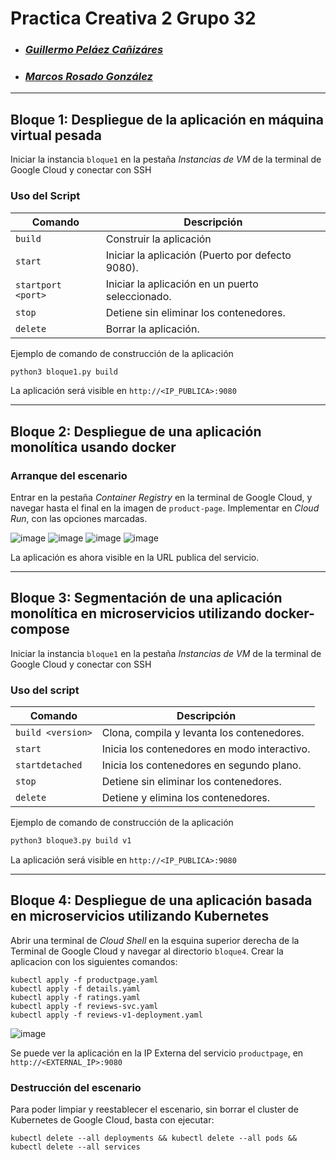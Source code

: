 # **Practica Creativa 2 Grupo 32**
  - ### ***[Guillermo Peláez Cañizáres](https://github.com/Guillepc)***
  - ### ***[Marcos Rosado González](https://github.com/marcoos-rg)***
---
## **Bloque 1: Despliegue de la aplicación en máquina virtual pesada**

Iniciar la instancia `bloque1` en la pestaña *Instancias de VM* de la terminal de Google Cloud y conectar con SSH

### **Uso del Script**

| Comando         | Descripción                                  |
| --------------- | -------------------------------------------- |
| `build`         | Construir la aplicación   |
| `start`         | Iniciar la aplicación (Puerto por defecto 9080). |
| `startport <port>` | Iniciar la aplicación en un puerto seleccionado.   |
| `stop`          | Detiene sin eliminar los contenedores.       |
| `delete`        | Borrar la aplicación.          |

Ejemplo de comando de construcción de la aplicación
```bash
python3 bloque1.py build
```

La aplicación será visible en `http://<IP_PUBLICA>:9080`

---
## **Bloque 2: Despliegue de una aplicación monolítica usando docker**
### **Arranque del escenario**

Entrar en la pestaña *Container Registry* en la terminal de Google Cloud, y navegar hasta el final en la imagen de `product-page`. Implementar en *Cloud Run*, con las opciones marcadas.

![image](https://github.com/user-attachments/assets/e7409507-1fac-4d1f-ba95-0c7e0f28b179)
![image](https://github.com/user-attachments/assets/b57b08f1-b933-4c07-adba-26868f6d0f25)
![image](https://github.com/user-attachments/assets/585ab17d-18cc-4471-b2b8-fa23062872c8)
![image](https://github.com/user-attachments/assets/2549a512-8565-416d-b8b9-cb0b61e75998)

La aplicación es ahora visible en la URL publica del servicio.

---
## **Bloque 3: Segmentación de una aplicación monolítica en microservicios utilizando docker-compose**

Iniciar la instancia `bloque1` en la pestaña *Instancias de VM* de la terminal de Google Cloud y conectar con SSH

### Uso del script

| Comando         | Descripción                                  |
| --------------- | -------------------------------------------- |
| `build <version>`         | Clona, compila y levanta los contenedores.   |
| `start`         | Inicia los contenedores en modo interactivo. |
| `startdetached` | Inicia los contenedores en segundo plano.    |
| `stop`          | Detiene sin eliminar los contenedores.       |
| `delete`        | Detiene y elimina los contenedores.          |

Ejemplo de comando de construcción de la aplicación
```bash
python3 bloque3.py build v1
```

La aplicación será visible en `http://<IP_PUBLICA>:9080`

---
## **Bloque 4: Despliegue de una aplicación basada en microservicios utilizando Kubernetes**

Abrir una terminal de *Cloud Shell* en la esquina superior derecha de la Terminal de Google Cloud y navegar al directorio `bloque4`. Crear la aplicacion con los siguientes comandos:

```Shell
kubectl apply -f productpage.yaml
kubectl apply -f details.yaml
kubectl apply -f ratings.yaml
kubectl apply -f reviews-svc.yaml
kubectl apply -f reviews-v1-deployment.yaml
```

![image](https://github.com/user-attachments/assets/1a640c7b-0840-4b59-ba4c-f356b1f3d2ea)

Se puede ver la aplicación en la IP Externa del servicio `productpage`, en `http://<EXTERNAL_IP>:9080`

### **Destrucción del escenario**

Para poder limpiar y reestablecer el escenario, sin borrar el cluster de Kubernetes de Google Cloud, basta con ejecutar: 
```Shell
kubectl delete --all deployments && kubectl delete --all pods && kubectl delete --all services
```
